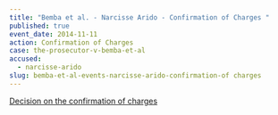 ```yaml
---
title: "Bemba et al. - Narcisse Arido - Confirmation of Charges "
published: true
event_date: 2014-11-11
action: Confirmation of Charges
case: the-prosecutor-v-bemba-et-al
accused:
  - narcisse-arido
slug: bemba-et-al-events-narcisse-arido-confirmation-of charges
---
```


[Decision on the confirmation of charges](http://www.icc-cpi.int/iccdocs/doc/doc1857534.pdf)[](http://www.icc-cpi.int/en_menus/icc/situations%20and%20cases/situations/situation%20icc%200105/related%20cases/ICC-0105-0113/court-records/chambers/ptcII/Pages/749.aspx)

